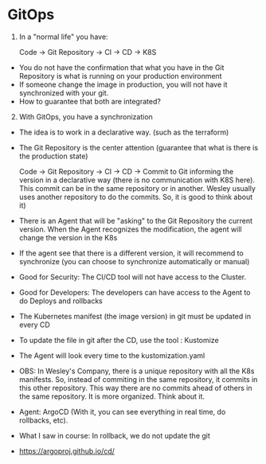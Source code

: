 # GitOps

1) In a "normal life" you have:

    Code -> Git Repository -> CI -> CD -> K8S
   
- You do not have the confirmation that what you have in the Git Repository is what is running on your production environment
- If someone change the image in production, you will not have it synchronized with your git.
- How to guarantee that both are integrated?
  
2) With GitOps, you have a synchronization
- The idea is to work in a declarative way. (such as the terraform)
- The Git Repository is the center attention (guarantee that what is there is the production state)

    Code -> Git Repository -> CI -> CD -> Commit to Git informing the version in a declarative way (there is no communication with K8S here). This commit can be in the same repository or in another. Wesley usually uses another repository to do the commits. So, it is good to think about it)

- There is an Agent that will be "asking" to the Git Repository the current version. When the Agent recognizes the modification, the agent will change the version in the K8s
- If the agent see that there is a different version, it will recommend to synchronize (you can choose to synchronize automatically or manual)
- Good for Security: The CI/CD tool will not have access to the Cluster.
- Good for Developers: The developers can have access to the Agent to do Deploys and rollbacks
- The Kubernetes manifest (the image version) in git must be updated in every CD
- To update the file in git after the CD, use the tool : Kustomize
- The Agent will look every time to the kustomization.yaml
- OBS: In Wesley's Company, there is a unique repository with all the K8s manifests. So, instead of commiting in the same repository, it commits in this other repository. This way there are no commits ahead of others in the same repository. It is more organized. Think about it.

- Agent: ArgoCD (With it, you can see everything in real time, do rollbacks, etc).
- What I saw in course: In rollback, we do not update the git
- https://argoproj.github.io/cd/
